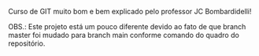 Curso de GIT muito bom e bem explicado pelo professor JC Bombardidelli!

OBS.: Este projeto está um pouco diferente devido ao fato  de que branch master foi mudado para branch main conforme comando do quadro do repositório.